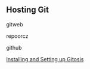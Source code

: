 ## Hosting Git ##

gitweb 

repoorcz 

github

[Installing and Setting up Gitosis](http://www.urbanpuddle.com/articles/2008/07/11/installing-git-on-a-server-ubuntu-or-debian)